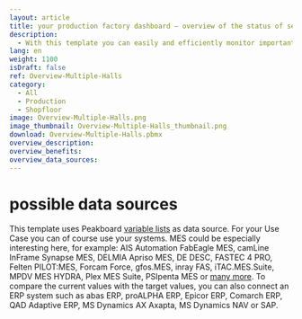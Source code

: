 ```yaml
---
layout: article
title: your production factory dashboard – overview of the status of several production halls at a site
description: 
  - With this template you can easily and efficiently monitor important key figures of the production process in several production halls. It contains information on the status of the individual lines, as well as KPIs and meta-information on the current orders. Employees can also see the target/actual comparison of the individual production lines in a clear diagram, which can increase motivation and productivity and thus help to optimize production processes. The template is freely configurable, so download it directly and adapt it to the individual needs of your manufacturing company.
lang: en
weight: 1100
isDraft: false
ref: Overview-Multiple-Halls
category:
  - All
  - Production
  - Shopfloor
image: Overview-Multiple-Halls.png
image_thumbnail: Overview-Multiple-Halls_thumbnail.png
download: Overview-Multiple-Halls.pbmx
overview_description:
overview_benefits:
overview_data_sources:
---
```


# possible data sources

This template uses Peakboard [variable lists](https://help.peakboard.com/scripting/en-variables.html) as data source. For your Use Case you can of course use your systems. MES could be especially interesting here, for example: AIS Automation FabEagle MES, camLine InFrame Synapse MES, DELMIA Apriso MES, DE DESC, FASTEC 4 PRO, Felten PILOT:MES, Forcam Force, gfos.MES, inray FAS, iTAC.MES.Suite, MPDV MES HYDRA, Plex MES Suite, PSIpenta MES or [many more](https://peakboard.com/en/interfaces/). To compare the current values with the target values, you can also connect an ERP system such as abas ERP, proALPHA ERP, Epicor ERP, Comarch ERP, QAD Adaptive ERP, MS Dynamics AX Axapta, MS Dynamics NAV or SAP.
